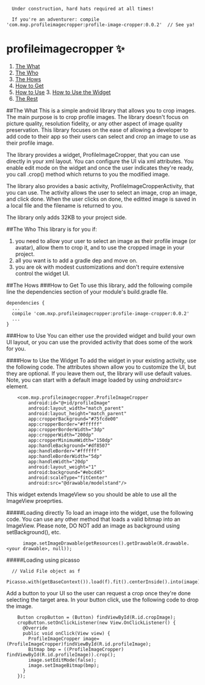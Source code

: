 ```
  Under construction, hard hats required at all times!
  
  If you're an adventurer: compile 'com.mxp.profileimagecropper:profile-image-cropper:0.0.2'  // See ya!
```
# profileimagecropper :sparkles:

1. [The What](#the-what)
2. [The Who](#the-who)
3. [The Hows](#the-hows)
  1. [How to Get](#how-to-get)
  2. [How to Use](#how-to-use)
    3. [How to Use the Widget](#how-to-use-the-widget)
4. [The Rest](#the-rest)

##The What
This is a simple android library that allows you to crop images. The main purpose is to crop profile images. The library doesn't focus on picture quality, resolution fidelity, or any other aspect of image quality preservation. This library focuses on the ease of allowing a developer to add code to their app so their users can select and crop an image to use as their profile image.

The library provides a widget, ProfileImageCropper, that you can use directly in your xml layout. You can configure the UI via xml attributes. You enable edit mode on the widget and once the user indicates they're ready, you call .crop() method which returns to you the modified image.

The library also provides a basic activity, ProfileImageCropperActivity, that you can use. The activity allows the user to select an image, crop an image, and click done. When the user clicks on done, the editted image is saved in a local file and the filename is returned to you.

The library only adds 32KB to your project side.

##The Who
This library is for you if:
  1. you need to allow your user to select an image as their profile image (or avatar), allow them to crop it, and to use the cropped image in your project.
  2. all you want is to add a gradle dep and move on.
  3. you are ok with modest customizations and don't require extensive control the widget UI.

##The Hows
###How to Get
To use this library, add the following compile line the dependencies section of your module's build.gradle file.

```
dependencies {
  ...
  compile 'com.mxp.profileimagecropper:profile-image-cropper:0.0.2'
  ...
}
```
###How to Use
You can either use the provided widget and build your own UI layout, or you can use the provided activity that does some of the work for you.

####How to Use the Widget
To add the widget in your existing activity, use the following code. The attributes shown allow you to customize the UI, but they are optional. If you leave them out, the library will use default values. Note, you can start with a default image loaded by using _android:src=_ element.

```
    <com.mxp.profileimagecropper.ProfileImageCropper
        android:id="@+id/profileImage"
        android:layout_width="match_parent"
        android:layout_height="match_parent"
        app:cropperBackground="#75fcde00"
        app:cropperBorder="#ffffff"
        app:cropperBorderWidth="3dp"
        app:cropperWidth="200dp"
        app:cropperMinimumWidth="150dp"
        app:handleBackground="#df8507"
        app:handleBorder="#ffffff"
        app:handleBorderWidth="5dp"
        app:handleWidth="20dp"
        android:layout_weight="1"
        android:background="#ebcd45"
        android:scaleType="fitCenter"
        android:src="@drawable/modelstand"/>
```

This widget extends ImageView so you should be able to use all the ImageView proeprties.

#####Loading directly
To load an image into the widget, use the following code. You can use any other method that loads a valid bitmap into an ImageView. Please note, DO NOT add an image as background using setBackground(), etc.

```
      image.setImageDrawable(getResources().getDrawable(R.drawable.<your drawable>, null));
```

#####Loading using picasso
```
  // Valid File object as f
  Picasso.with(getBaseContext()).load(f).fit().centerInside().into(image);
```

Add a button to your UI so the user can request a crop once they're done selecting the target area. In your button click, use the following code to drop the image.

```
    Button cropButton = (Button) findViewById(R.id.cropImage);
    cropButton.setOnClickListener(new View.OnClickListener() {
      @Override
      public void onClick(View view) {
        ProfileImageCropper image=(ProfileImageCropper)findViewById(R.id.profileImage);
        Bitmap bmp = ((ProfileImageCropper) findViewById(R.id.profileImage)).crop();
        image.setEditMode(false);
        image.setImageBitmap(bmp);
      }
    });
```
